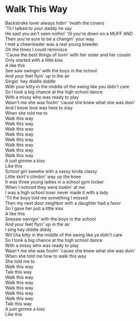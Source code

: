 # Walk This Way

Backstroke lover always hidin' 'neath the covers  
'Til I talked to your daddy he say  
He said you ain't seen nothin' 'til you're down on a MUFF AND  
Then you're sure to be a changin' your way  
I met a cheerleader was a real young breeder  
Oh the times I could reminisce  
'Cause the best things of lovin' with her sister and her cousin  
Only started with a little kiss  
A like this  
See saw swingin' with the boys in the school  
And your feet flyin' up in the air  
Singin' hey diddle diddle  
With your kitty in the middle of the swing like you didn't care  
So I took a big chance at the high school dance  
With a missy who was ready to play  
Wasn't me she was foolin' 'cause she knew what she was doin'  
And I know love was here to stay  
When she told me to  
Walk this way  
Walk this way  
Walk this way  
Walk this way  
Walk this way  
Walk this way  
Walk this way  
Walk this way  
A just gimme a kiss  
Like this  
School girl sweetie with a sassy kinda classy  
Little skirt's climbin' way up the knee  
It was three young ladies in a school gym locker  
When I noticed they were lookin' at me  
I was a high school loser never made it with a lady  
'Til the boys told me something I missed  
Then my next door neighbor with a daughter had a favor  
So I gave her just a little kiss  
A like this  
Seesaw swingin' with the boys in the school  
And your feet flyin' up in the air  
I sing hey diddle diddy  
Wit'cha kitty in the middle of the swing like ya didn't care  
So I took a big chance at the high school dance  
With a missy who was ready to play  
Wasn't me she was foolin' 'cause she knew what she was doin'  
When she told me how to walk this way  
She told me to  
Walk this way  
Talk this way  
Walk this way  
Walk this way  
Walk this way  
Walk this way  
Walk this way  
Talk this way  
A just gimme a kiss  
Like this
